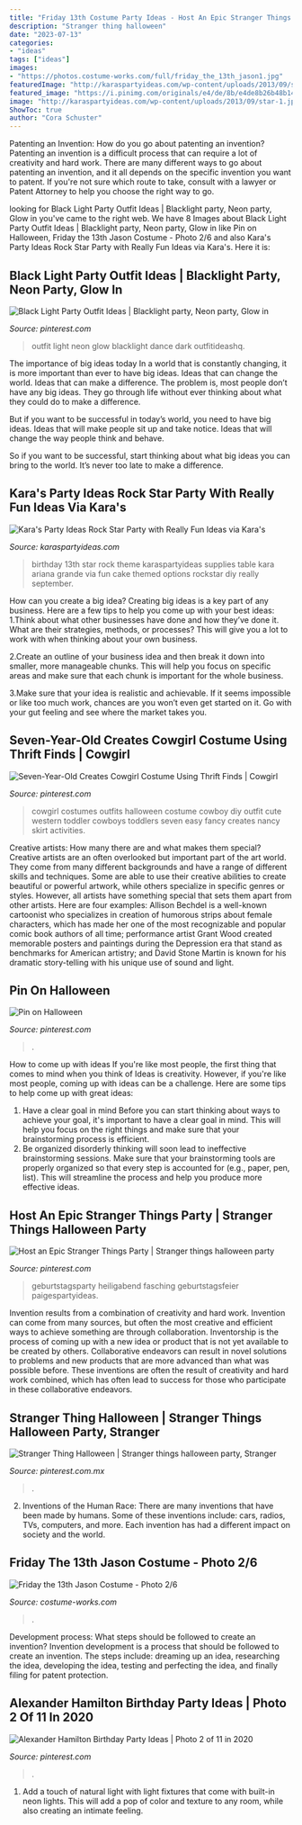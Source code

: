 ```yaml
---
title: "Friday 13th Costume Party Ideas - Host An Epic Stranger Things Party"
description: "Stranger thing halloween"
date: "2023-07-13"
categories:
- "ideas"
tags: ["ideas"]
images:
- "https://photos.costume-works.com/full/friday_the_13th_jason1.jpg"
featuredImage: "http://karaspartyideas.com/wp-content/uploads/2013/09/star-1.jpg"
featured_image: "https://i.pinimg.com/originals/e4/de/8b/e4de8b26b48b143ed086cc83303ca300.jpg"
image: "http://karaspartyideas.com/wp-content/uploads/2013/09/star-1.jpg"
ShowToc: true
author: "Cora Schuster"
---
```



Patenting an Invention: How do you go about patenting an invention?
Patenting an invention is a difficult process that can require a lot of creativity and hard work. There are many different ways to go about patenting an invention, and it all depends on the specific invention you want to patent. If you're not sure which route to take, consult with a lawyer or Patent Attorney to help you choose the right way to go.

	

		
looking for Black Light Party Outfit Ideas | Blacklight party, Neon party, Glow in you've came to the right web. We have 8 Images about Black Light Party Outfit Ideas | Blacklight party, Neon party, Glow in like Pin on Halloween, Friday the 13th Jason Costume - Photo 2/6 and also Kara&#039;s Party Ideas Rock Star Party with Really Fun Ideas via Kara&#039;s. Here it is:
		
    
## Black Light Party Outfit Ideas | Blacklight Party, Neon Party, Glow In

<img loading=lazy src="https://i.pinimg.com/originals/e7/18/c8/e718c808effc6412564bf4ba9c7bbab8.jpg" onerror="this.onerror=null;this.src='https://tse2.mm.bing.net/th?id=OIP.OLFIdhLs70Ed8Hzbsn8z7AHaJ4&amp;pid=15.1';" alt="Black Light Party Outfit Ideas | Blacklight party, Neon party, Glow in">

_Source: pinterest.com_

>outfit light neon glow blacklight dance dark outfitideashq. 

	

The importance of big ideas today
In a world that is constantly changing, it is more important than ever to have big ideas. Ideas that can change the world. Ideas that can make a difference.
The problem is, most people don’t have any big ideas. They go through life without ever thinking about what they could do to make a difference.

But if you want to be successful in today’s world, you need to have big ideas. Ideas that will make people sit up and take notice. Ideas that will change the way people think and behave.

So if you want to be successful, start thinking about what big ideas you can bring to the world. It’s never too late to make a difference.

    
## Kara&#039;s Party Ideas Rock Star Party With Really Fun Ideas Via Kara&#039;s

<img loading=lazy src="http://karaspartyideas.com/wp-content/uploads/2013/09/star-1.jpg" onerror="this.onerror=null;this.src='https://tse2.mm.bing.net/th?id=OIP.gOnX3spKrKwyoZQyDR4pMAHaJ7&amp;pid=15.1';" alt="Kara&#039;s Party Ideas Rock Star Party with Really Fun Ideas via Kara&#039;s">

_Source: karaspartyideas.com_

>birthday 13th star rock theme karaspartyideas supplies table kara ariana grande via fun cake themed options rockstar diy really september. 

	

How can you create a big idea?
Creating big ideas is a key part of any business. Here are a few tips to help you come up with your best ideas:
1.Think about what other businesses have done and how they’ve done it. What are their strategies, methods, or processes? This will give you a lot to work with when thinking about your own business.

2.Create an outline of your business idea and then break it down into smaller, more manageable chunks. This will help you focus on specific areas and make sure that each chunk is important for the whole business.

3.Make sure that your idea is realistic and achievable. If it seems impossible or like too much work, chances are you won’t even get started on it. Go with your gut feeling and see where the market takes you.


    
## Seven-Year-Old Creates Cowgirl Costume Using Thrift Finds | Cowgirl

<img loading=lazy src="https://i.pinimg.com/736x/fe/59/9b/fe599b470c9863ce3c09b69c9748e5b3--party-costumes-diy-costumes.jpg" onerror="this.onerror=null;this.src='https://tse3.mm.bing.net/th?id=OIP.G60dL-rwZ5Fjec_TD5X3AAAAAA&amp;pid=15.1';" alt="Seven-Year-Old Creates Cowgirl Costume Using Thrift Finds | Cowgirl">

_Source: pinterest.com_

>cowgirl costumes outfits halloween costume cowboy diy outfit cute western toddler cowboys toddlers seven easy fancy creates nancy skirt activities. 

	

Creative artists: How many there are and what makes them special?
Creative artists are an often overlooked but important part of the art world. They come from many different backgrounds and have a range of different skills and techniques. Some are able to use their creative abilities to create beautiful or powerful artwork, while others specialize in specific genres or styles. However, all artists have something special that sets them apart from other artists. Here are four examples: 
Allison Bechdel is a well-known cartoonist who specializes in creation of humorous strips about female characters, which has made her one of the most recognizable and popular comic book authors of all time; performance artist Grant Wood created memorable posters and paintings during the Depression era that stand as benchmarks for American artistry; and David Stone Martin is known for his dramatic story-telling with his unique use of sound and light.

    
## Pin On Halloween

<img loading=lazy src="https://i.pinimg.com/736x/39/38/94/393894af94f72957a4792a19b06198c4.jpg" onerror="this.onerror=null;this.src='https://tse3.mm.bing.net/th?id=OIP.c7oKRRi8ncYC3u79vYG1ggHaMl&amp;pid=15.1';" alt="Pin on Halloween">

_Source: pinterest.com_

>. 

	

How to come up with ideas
If you're like most people, the first thing that comes to mind when you think of Ideas is creativity. However, if you're like most people, coming up with ideas can be a challenge. 
Here are some tips to help come up with great ideas: 
1. Have a clear goal in mind 
Before you can start thinking about ways to achieve your goal, it's important to have a clear goal in mind. This will help you focus on the right things and make sure that your brainstorming process is efficient. 
2. Be organized 
 disorderly thinking will soon lead to ineffective brainstorming sessions. Make sure that your brainstorming tools are properly organized so that every step is accounted for (e.g., paper, pen, list). This will streamline the process and help you produce more effective ideas. 

    
## Host An Epic Stranger Things Party | Stranger Things Halloween Party

<img loading=lazy src="https://i.pinimg.com/originals/e4/de/8b/e4de8b26b48b143ed086cc83303ca300.jpg" onerror="this.onerror=null;this.src='https://tse1.mm.bing.net/th?id=OIP.yhtQzTq2OxQKc-dwYTCbLgAAAA&amp;pid=15.1';" alt="Host an Epic Stranger Things Party | Stranger things halloween party">

_Source: pinterest.com_

>geburtstagsparty heiligabend fasching geburtstagsfeier paigespartyideas. 

	

Invention results from a combination of creativity and hard work.
Invention can come from many sources, but often the most creative and efficient ways to achieve something are through collaboration. Inventorship is the process of coming up with a new idea or product that is not yet available to be created by others. Collaborative endeavors can result in novel solutions to problems and new products that are more advanced than what was possible before. These inventions are often the result of creativity and hard work combined, which has often lead to success for those who participate in these collaborative endeavors.

    
## Stranger Thing Halloween | Stranger Things Halloween Party, Stranger

<img loading=lazy src="https://i.pinimg.com/736x/2f/35/c4/2f35c4564b51d3a6164d5b83100bf9eb.jpg" onerror="this.onerror=null;this.src='https://tse2.mm.bing.net/th?id=OIP.B6BLsrF0IQVkLnDptPfnHQHaJ3&amp;pid=15.1';" alt="Stranger Thing Halloween | Stranger things halloween party, Stranger">

_Source: pinterest.com.mx_

>. 

	

2. Inventions of the Human Race:
There are many inventions that have been made by humans. Some of these inventions include: cars, radios, TVs, computers, and more. Each invention has had a different impact on society and the world.

    
## Friday The 13th Jason Costume - Photo 2/6

<img loading=lazy src="https://photos.costume-works.com/full/friday_the_13th_jason1.jpg" onerror="this.onerror=null;this.src='https://tse3.mm.bing.net/th?id=OIP.Tgl0SoQblYwaqE10gx0zUQHaLH&amp;pid=15.1';" alt="Friday the 13th Jason Costume - Photo 2/6">

_Source: costume-works.com_

>. 

	

Development process: What steps should be followed to create an invention?
Invention development is a process that should be followed to create an invention. The steps include: dreaming up an idea, researching the idea, developing the idea, testing and perfecting the idea, and finally filing for patent protection.

    
## Alexander Hamilton Birthday Party Ideas | Photo 2 Of 11 In 2020

<img loading=lazy src="https://i.pinimg.com/736x/00/a8/6d/00a86d04dc270051dbaaec13e9ae9788.jpg" onerror="this.onerror=null;this.src='https://tse1.mm.bing.net/th?id=OIP.b3OzM-4Qyv92F-vAB7o1kAHaJ3&amp;pid=15.1';" alt="Alexander Hamilton Birthday Party Ideas | Photo 2 of 11 in 2020">

_Source: pinterest.com_

>. 

	

1. Add a touch of natural light with light fixtures that come with built-in neon lights. This will add a pop of color and texture to any room, while also creating an intimate feeling.

